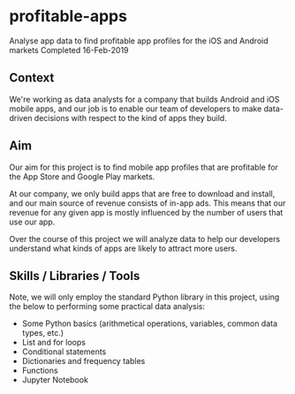 # profitable-apps
Analyse app data to find profitable app profiles for the iOS and Android markets
Completed 16-Feb-2019  

## Context
We're working as data analysts for a company that builds Android and iOS mobile apps, and our job is to enable our team of developers to make data-driven decisions with respect to the kind of apps they build.

## Aim
Our aim for this project is to find mobile app profiles that are profitable for the App Store and Google Play markets.

At our company, we only build apps that are free to download and install, and our main source of revenue consists of in-app ads. This means that our revenue for any given app is mostly influenced by the number of users that use our app.

Over the course of this project we will analyze data to help our developers understand what kinds of apps are likely to attract more users.

## Skills / Libraries / Tools
Note, we will only employ the standard Python library in this project, using the below to performing some practical data analysis:

- Some Python basics (arithmetical operations, variables, common data types, etc.)
- List and for loops
- Conditional statements
- Dictionaries and frequency tables
- Functions
- Jupyter Notebook
